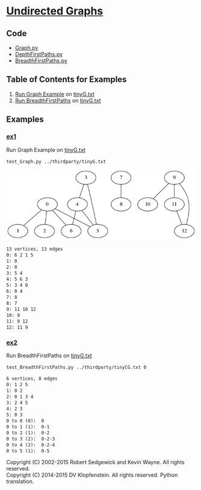 # [Undirected Graphs](http://algs4.cs.princeton.edu/41graph/)

## Code
  * [Graph.py](../py/AlgsSedgewickWayne/Graph.py)    
  * [DepthFirstPaths.py](../py/AlgsSedgewickWayne/DepthFirstPaths.py)    
  * [BreadthFirstPaths.py](../py/AlgsSedgewickWayne/BreadthFirstPaths.py)    

## Table of Contents for Examples
  1. [Run Graph Example](#ex1) on [tinyG.txt](../thirdparty/tinyG.txt)
  2. [Run BreadthFirstPaths](#ex2) on [tinyG.txt](../thirdparty/tinyG.txt)

## Examples 
### [ex1](#table-of-contents-for-examples)
Run Graph Example on [tinyG.txt](../thirdparty/tinyG.txt)
```
test_Graph.py ../thirdparty/tinyG.txt
```
![Graph_tinyG.png](images/Graph_tinyG.png)    
```
13 vertices, 13 edges
0: 6 2 1 5
1: 0
2: 0
3: 5 4
4: 5 6 3
5: 3 4 0
6: 0 4
7: 8
8: 7
9: 11 10 12
10: 9
11: 9 12
12: 11 9
```

### [ex2](#table-of-contents-for-examples)
Run BreadthFirstPaths on [tinyG.txt](../thirdparty/tinyG.txt)
```
test_BreadthFirstPaths.py ../thirdparty/tinyCG.txt 0
```
```
6 vertices, 8 edges
0: 1 2 5
1: 0 2
2: 0 1 3 4
3: 2 4 5
4: 2 3
5: 0 3
0 to 0 (0):  0
0 to 1 (1):  0-1
0 to 2 (1):  0-2
0 to 3 (2):  0-2-3
0 to 4 (2):  0-2-4
0 to 5 (1):  0-5
```

Copyright (C) 2002-2015 Robert Sedgewick and Kevin Wayne.  All rights reserved.    
Copyright (C) 2014-2015 DV Klopfenstein. All rights reserved. Python translation.
